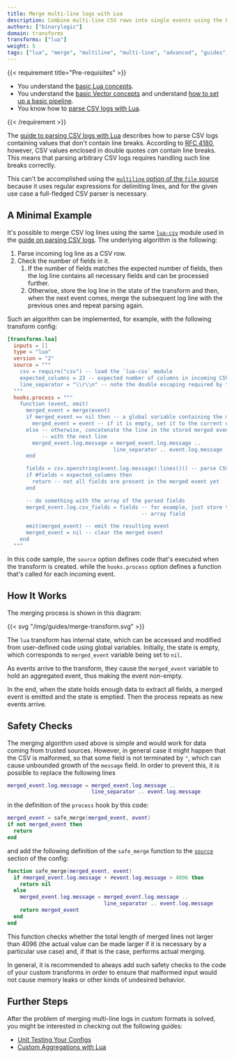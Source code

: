 ```yaml
---
title: Merge multi-line logs with Lua
description: Combine multi-line CSV rows into single events using the Lua transform
authors: ["binarylogic"]
domain: transforms
transforms: ["lua"]
weight: 5
tags: ["lua", "merge", "multiline", "multi-line", "advanced", "guides", "guide"]
---
```


{{< requirement title="Pre-requisites" >}}
* You understand the [basic Lua concepts][docs.transforms.lua].
* You understand the [basic Vector concepts][docs.about.concepts] and understand [how to set up a basic pipeline][docs.setup.quickstart].
* You know how to [parse CSV logs with Lua][guides.parsing-csv-logs-with-lua].

[docs.about.concepts]: /docs/about/concepts
[docs.setup.quickstart]: /docs/setup/quickstart
[docs.transforms.lua]: /docs/reference/configuration/transforms/lua
[guides.parsing-csv-logs-with-lua]: /guides/advanced/parsing-csv-logs-with-lua
{{< /requirement >}}

The [guide to parsing CSV logs with Lua][guides.parsing-csv-logs-with-lua] describes how to parse CSV logs containing
values that don't contain line breaks. According to [RFC 4180][urls.rfc_4180], however, CSV values enclosed in double
quotes *can* contain line breaks. This means that parsing arbitrary CSV logs requires handling such line breaks
correctly.

This can't be accomplished using the [`multiline` option of the `file` source][docs.sources.file#multiline] because it uses regular expressions for delimiting lines, and for the given use case a full-fledged CSV parser is necessary.

## A Minimal Example

It's possible to merge CSV log lines using the same [`lua-csv`][urls.lua_csv_repo] module used
in the [guide on parsing CSV logs][guides.parsing-csv-logs-with-lua]. The underlying algorithm is the following:

1. Parse incoming log line as a CSV row.
2. Check the number of fields in it.
   1. If the number of fields matches the expected number of fields,
      then the log line contains all necessary fields and can be
      processed further.
   2. Otherwise, store the log line in the state of the transform and
      then, when the next event comes, merge the subsequent log line
      with the previous ones and repeat parsing again.

Such an algorithm can be implemented, for example, with the following transform config:

```toml title="vector.toml"
[transforms.lua]
  inputs = []
  type = "lua"
  version = "2"
  source = """
    csv = require("csv") -- load the `lua-csv` module
    expected_columns = 23 -- expected number of columns in incoming CSV lines
    line_separator = "\\r\\n" -- note the double escaping required by the TOML format
  """
  hooks.process = """
    function (event, emit)
      merged_event = merge(event)
      if merged_event == nil then -- a global variable containing the merged event
        merged_event = event -- if it is empty, set it to the current event
      else -- otherwise, concatenate the line in the stored merged event
           -- with the next line
        merged_event.log.message = merged_event.log.message ..
                                  line_separator .. event.log.message
      end

      fields = csv.openstring(event.log.message):lines()() -- parse CSV
      if #fields < expected_columns then
        return -- not all fields are present in the merged event yet
      end

      -- do something with the array of the parsed fields
      merged_event.log.csv_fields = fields -- for example, just store them in an
                                           -- array field

      emit(merged_event) -- emit the resulting event
      merged_event = nil -- clear the merged event
    end
  """
```

In this code sample, the `source` option defines code that's executed when the transform is created.
while the `hooks.process` option defines a function that's called for each incoming event.

## How It Works

The merging process is shown in this diagram:

{{< svg "/img/guides/merge-transform.svg" >}}

The `lua` transform has internal state, which can be accessed and modified from user-defined code
using global variables. Initially, the state is empty, which corresponds to `merged_event` variable
being set to `nil`.

As events arrive to the transform, they cause the `merged_event` variable to hold an aggregated
event, thus making the event non-empty.

In the end, when the state holds enough data to extract all fields, a merged event is emitted and
the state is emptied. Then the process repeats as new events arrive.

## Safety Checks

The merging algorithm used above is simple and would work for data coming from trusted sources. However,
in general case it might happen that the CSV is malformed, so that some field is not terminated by `"`,
which can cause unbounded growth of the `message` field. In order to prevent this, it is possible to replace
the following lines

```lua
merged_event.log.message = merged_event.log.message ..
                           line_separator .. event.log.message
```

in the definition of the `process` hook by this code:

```lua
merged_event = safe_merge(merged_event, event)
if not merged_event then
  return
end
```

and add the following definition of the `safe_merge` function to the [`source`][docs.transforms.lua#source]
section of the config:

```lua
function safe_merge(merged_event, event)
  if #merged_event.log.message + #event.log.message > 4096 then
    return nil
  else
    merged_event.log.message = merged_event.log.message ..
                               line_separator .. event.log.message
    return merged_event
  end
end
```

This function checks whether the total length of merged lines not larger than 4096 (the actual value can be made
larger if it is necessary by a particular use case) and, if that is the case, performs actual merging.

In general, it is recommended to always add such safety checks to the code of your custom transforms in order to
ensure that malformed input would not cause memory leaks or other kinds of undesired behavior.

## Further Steps

After the problem of merging multi-line logs in custom formats is solved, you might be interested
in checking out the following guides:

* [Unit Testing Your Configs][guides.unit-testing]
* [Custom Aggregations with Lua][guides.advanced.custom-aggregations-with-lua]

[docs.about.concepts]: /docs/about/concepts/
[docs.setup.quickstart]: /docs/setup/quickstart/
[docs.sources.file#multiline]: /docs/reference/configuration/sources/file/#multiline
[docs.transforms.lua#source]: /docs/reference/configuration/transforms/lua/#source
[docs.transforms.lua]: /docs/reference/configuration/transforms/lua/
[guides.advanced.custom-aggregations-with-lua]: /guides/advanced/custom-aggregations-with-lua/
[guides.parsing-csv-logs-with-lua]: /guides/advanced/parsing-csv-logs-with-lua/
[guides.unit-testing]: /guides/level-up/unit-testing/
[urls.lua_csv_repo]: https://github.com/geoffleyland/lua-csv
[urls.rfc_4180]: https://tools.ietf.org/html/rfc4180
